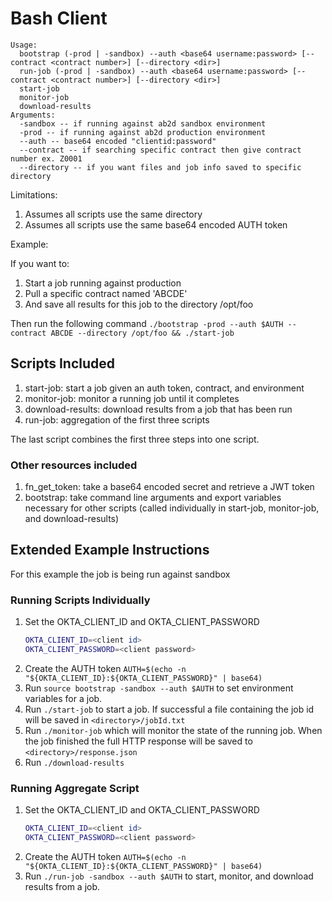 # Bash Client

```
Usage: 
  bootstrap (-prod | -sandbox) --auth <base64 username:password> [--contract <contract number>] [--directory <dir>]
  run-job (-prod | -sandbox) --auth <base64 username:password> [--contract <contract number>] [--directory <dir>]
  start-job
  monitor-job
  download-results
Arguments:
  -sandbox -- if running against ab2d sandbox environment
  -prod -- if running against ab2d production environment
  --auth -- base64 encoded "clientid:password"
  --contract -- if searching specific contract then give contract number ex. Z0001
  --directory -- if you want files and job info saved to specific directory
```

Limitations:

1. Assumes all scripts use the same directory
2. Assumes all scripts use the same base64 encoded AUTH token

Example:

If you want to:
1. Start a job running against production
2. Pull a specific contract named 'ABCDE'
3. And save all results for this job to the directory /opt/foo

Then run the following command
`./bootstrap -prod --auth $AUTH --contract ABCDE --directory /opt/foo &&
 ./start-job`

## Scripts Included

1. start-job: start a job given an auth token, contract, and environment
2. monitor-job: monitor a running job until it completes
3. download-results: download results from a job that has been run
4. run-job: aggregation of the first three scripts

The last script combines the first three steps into one script.

### Other resources included

1. fn_get_token: take a base64 encoded secret and retrieve a JWT token
2. bootstrap: take command line arguments and export variables necessary for other scripts
(called individually in start-job, monitor-job, and download-results)

## Extended Example Instructions

For this example the job is being run against sandbox

### Running Scripts Individually

1. Set the OKTA_CLIENT_ID and OKTA_CLIENT_PASSWORD
   ```bash
   OKTA_CLIENT_ID=<client id>
   OKTA_CLIENT_PASSWORD=<client password>
   ```
1. Create the AUTH token `AUTH=$(echo -n "${OKTA_CLIENT_ID}:${OKTA_CLIENT_PASSWORD}" | base64)`
1. Run `source bootstrap -sandbox --auth $AUTH` to set environment variables for a job.
1. Run `./start-job` to start a job. If successful a file containing
the job id will be saved in `<directory>/jobId.txt`
1. Run `./monitor-job` which will monitor the state of the running job. When the job
finished the full HTTP response will be saved to `<directory>/response.json`
1. Run `./download-results`

### Running Aggregate Script
1. Set the OKTA_CLIENT_ID and OKTA_CLIENT_PASSWORD
   ```bash
   OKTA_CLIENT_ID=<client id>
   OKTA_CLIENT_PASSWORD=<client password>
   ```
2. Create the AUTH token `AUTH=$(echo -n "${OKTA_CLIENT_ID}:${OKTA_CLIENT_PASSWORD}" | base64)`
3. Run `./run-job -sandbox --auth $AUTH` to start, monitor, and download results from a job.

